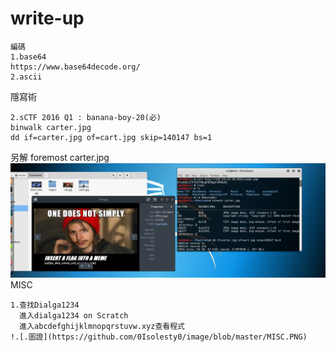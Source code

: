 # write-up

```
編碼
1.base64
https://www.base64decode.org/
2.ascii
```
隱寫術
```
2.sCTF 2016 Q1 : banana-boy-20(必)
binwalk carter.jpg 
dd if=carter.jpg of=cart.jpg skip=140147 bs=1
```
另解
foremost carter.jpg 
![圖證](https://github.com/0Isolesty0/image/blob/master/%E9%9A%B1%E5%AF%AB%E8%A1%932.PNG)
MISC
```
1.查找Dialga1234
  進入dialga1234 on Scratch
  進入abcdefghijklmnopqrstuvw.xyz查看程式
!.[.圖證](https://github.com/0Isolesty0/image/blob/master/MISC.PNG) 
